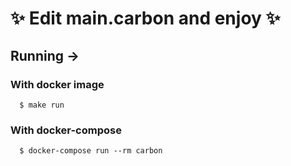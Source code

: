 # :sparkles: Edit **main.carbon** and enjoy :sparkles:

## Running →

###   With docker image
```
  $ make run
```

###   With docker-compose
```
  $ docker-compose run --rm carbon
```
